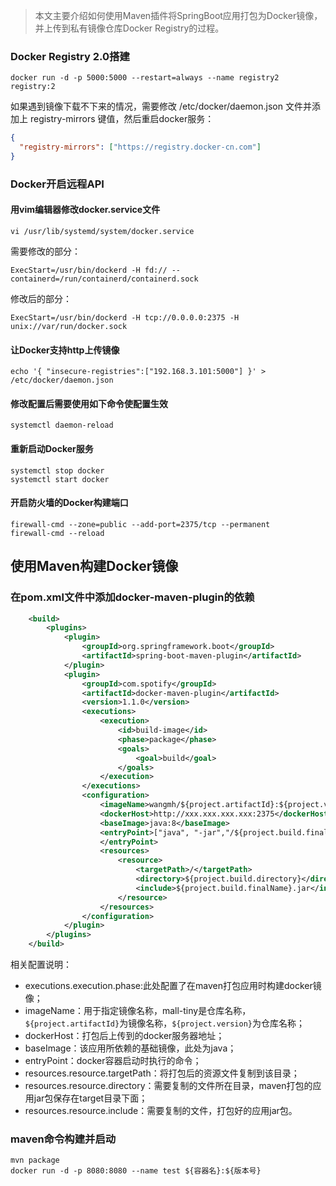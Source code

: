 > 本文主要介绍如何使用Maven插件将SpringBoot应用打包为Docker镜像，并上传到私有镜像仓库Docker Registry的过程。

### Docker Registry 2.0搭建

```shell
docker run -d -p 5000:5000 --restart=always --name registry2 registry:2
```

如果遇到镜像下载不下来的情况，需要修改 /etc/docker/daemon.json 文件并添加上 registry-mirrors 键值，然后重启docker服务：

```json
{
  "registry-mirrors": ["https://registry.docker-cn.com"]
}
```

### Docker开启远程API

#### 用vim编辑器修改docker.service文件

```
vi /usr/lib/systemd/system/docker.service
```

需要修改的部分：

```shell
ExecStart=/usr/bin/dockerd -H fd:// --containerd=/run/containerd/containerd.sock
```

修改后的部分：

```shell
ExecStart=/usr/bin/dockerd -H tcp://0.0.0.0:2375 -H unix://var/run/docker.sock
```

#### 让Docker支持http上传镜像

```shell
echo '{ "insecure-registries":["192.168.3.101:5000"] }' > /etc/docker/daemon.json
```

#### 修改配置后需要使用如下命令使配置生效

```shell
systemctl daemon-reload
```

#### 重新启动Docker服务

```shell
systemctl stop docker
systemctl start docker
```

#### 开启防火墙的Docker构建端口

```shell
firewall-cmd --zone=public --add-port=2375/tcp --permanent
firewall-cmd --reload
```

## 使用Maven构建Docker镜像

### 在pom.xml文件中添加docker-maven-plugin的依赖

```xml
    <build>
        <plugins>
            <plugin>
                <groupId>org.springframework.boot</groupId>
                <artifactId>spring-boot-maven-plugin</artifactId>
            </plugin>
            <plugin>
                <groupId>com.spotify</groupId>
                <artifactId>docker-maven-plugin</artifactId>
                <version>1.1.0</version>
                <executions>
                    <execution>
                        <id>build-image</id>
                        <phase>package</phase>
                        <goals>
                            <goal>build</goal>
                        </goals>
                    </execution>
                </executions>
                <configuration>
                    <imageName>wangmh/${project.artifactId}:${project.version}</imageName>
                    <dockerHost>http://xxx.xxx.xxx.xxx:2375</dockerHost>
                    <baseImage>java:8</baseImage>
                    <entryPoint>["java", "-jar","/${project.build.finalName}.jar"]
                    </entryPoint>
                    <resources>
                        <resource>
                            <targetPath>/</targetPath>
                            <directory>${project.build.directory}</directory>
                            <include>${project.build.finalName}.jar</include>
                        </resource>
                    </resources>
                </configuration>
            </plugin>
        </plugins>
    </build>
```

相关配置说明：

- executions.execution.phase:此处配置了在maven打包应用时构建docker镜像；
- imageName：用于指定镜像名称，mall-tiny是仓库名称，`${project.artifactId}`为镜像名称，`${project.version}`为仓库名称；
- dockerHost：打包后上传到的docker服务器地址；
- baseImage：该应用所依赖的基础镜像，此处为java；
- entryPoint：docker容器启动时执行的命令；
- resources.resource.targetPath：将打包后的资源文件复制到该目录；
- resources.resource.directory：需要复制的文件所在目录，maven打包的应用jar包保存在target目录下面；
- resources.resource.include：需要复制的文件，打包好的应用jar包。

### maven命令构建并启动

```shell
mvn package
docker run -d -p 8080:8080 --name test ${容器名}:${版本号}
```

